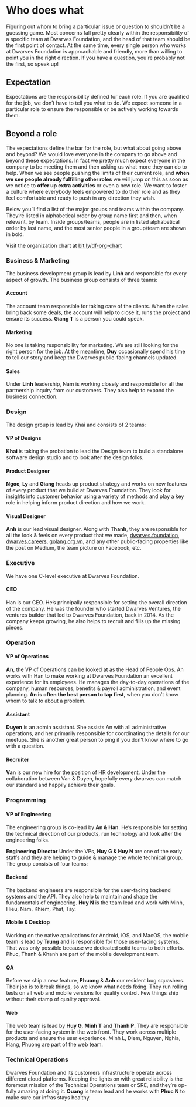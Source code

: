 # Who does what

Figuring out whom to bring a particular issue or question to shouldn’t be a guessing game. Most concerns fall pretty clearly within the responsibility of a specific team at Dwarves Foundation, and the head of that team should be the first point of contact. At the same time, every single person who works at Dwarves Foundation is approachable and friendly, more than willing to point you in the right direction. If you have a question, you’re probably not the first, so speak up!

## Expectation

Expectations are the responsibility defined for each role. If you are qualified for the job, we don’t have to tell you what to do. We expect someone in a particular role to ensure the responsible or be actively working towards them.

## Beyond a role

The expectations define the bar for the role, but what about going above and beyond? We would love everyone in the company to go above and beyond these expectations. In fact we pretty much expect everyone in the company to be meeting them and then asking us what more they can do to help.
When we see people pushing the limits of their current role, and **when we see people already fulfilling other roles** we will jump on this as soon as we notice to **offer up extra activities** or even a new role.
We want to foster a culture where everybody feels empowered to do their role and as they feel comfortable and ready to push in any direction they wish.

Below you’ll find a list of the major groups and teams within the company. They’re listed in alphabetical order by group name first and then, when relevant, by team. Inside groups/teams, people are in listed alphabetical order by last name, and the most senior people in a group/team are shown in bold.

Visit the organization chart at [bit.ly/df-org-chart](https://bit.ly/df-org-chart)

### Business & Marketing

The business development group is lead by **Linh** and responsible for every aspect of growth. The business group consists of three teams:

#### Account

The account team responsible for taking care of the clients. When the sales bring back some deals, the account will help to close it, runs the project and ensure its success. **Giang T** is a person you could speak.

#### Marketing

No one is taking responsibility for marketing. We are still looking for the right person for the job. At the meantime, **Duy** occasionally spend his time to tell our story and keep the Dwarves public-facing channels updated.

#### Sales

Under **Linh** leadership, Nam is working closely and responsible for all the partnership inquiry from our customers. They also help to expand the business connection. 

### Design

The design group is lead by Khai and consists of 2 teams:

#### VP of Designs

**Khai** is taking the probation to lead the Design team to build a standalone software design studio and to look after the design folks.

#### Product Designer

**Ngoc**, **Ly** and **Giang** heads up product strategy and works on new features of every product that we build at Dwarves Foundation. They look for insights into customer behavior using a variety of methods and play a key role in helping inform product direction and how we work. 

#### Visual Designer

**Anh** is our lead visual designer. Along with **Thanh**, they are responsible for all the look & feels on every product that we made, [dwarves.foundation](https://dwarves.foundation), [dwarves.careers](https://dwarves.careers), [golang.org.vn](https://golang.org.vn), and any other public-facing properties like the post on Medium, the team picture on Facebook, etc. 

### Executive

We have one C-level executive at Dwarves Foundation.

#### CEO

Han is our CEO. He’s principally responsible for setting the overall direction of the company. He was the founder who started Dwarves Ventures, the ventures builder that led to Dwarves Foundation, back in 2014. As the company keeps growing, he also helps to recruit and fills up the missing pieces.

### Operation


#### VP of Operations

**An**, the VP of Operations can be looked at as the Head of People Ops. An works with Han to make working at Dwarves Foundation an excellent experience for its employees. He manages the day-to-day operations of the company, human resources, benefits & payroll administration, and event planning. **An is often the best person to tap first**, when you don’t know whom to talk to about a problem.

#### Assistant

**Duyen** is an admin assistant. She assists An with all administrative operations, and her primarily responsible for coordinating the details for our meetups. She is another great person to ping if you don’t know where to go with a question.

#### Recruiter

**Van** is our new hire for the position of HR development. Under the collaboration between Van & Duyen, hopefully every dwarves can match our standard and happily achieve their goals.

### Programming


#### VP of Engineering

The engineering group is co-lead by **An & Han**. He’s responsible for setting the technical direction of our products, run technology and look after the engineering folks.

**Engineering Director**
Under the VPs, **Huy G & Huy N** are one of the early staffs and they are helping to guide & manage the whole technical group. The group consists of four teams:

#### Backend

The backend engineers are responsible for the user-facing backend systems and the API. They also help to maintain and shape the fundamentals of engineering. **Huy N** is the team lead and work with Minh, Hieu, Nam, Khiem, Phat, Tay.

#### Mobile & Desktop

Working on the native applications for Android, iOS, and MacOS, the mobile team is lead by **Trung** and is responsible for those user-facing systems. That was only possible because we dedicated solid teams to both efforts. Phuc, Thanh & Khanh are part of the mobile development team.

#### QA

Before we ship a new feature, **Phuong** & **Anh** our resident bug squashers. Their job is to break things, so we know what needs fixing. They run rolling tests on all web and mobile versions for quality control. Few things ship without their stamp of quality approval.

#### Web

The web team is lead by **Huy G**, **Minh T** and **Thanh P**. They are responsible for the user-facing system in the web front. They work across multiple products and ensure the user experience. Minh L, Diem, Nguyen, Nghia, Hang, Phuong are part of the web team.

### Technical Operations

Dwarves Foundation and its customers infrastructure operate across different cloud platforms. Keeping the lights on with great reliability is the foremost mission of the Technical Operations team or SRE, and they’re op-fully amazing at doing it. **Quang** is team lead and he works with **Phuc N** to make sure our infras stays healthy.
